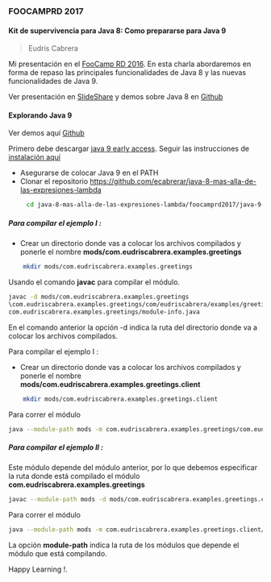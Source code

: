 ### FOOCAMPRD 2017 

#### Kit de supervivencia para Java 8: Como prepararse para Java 9
> Eudris Cabrera


Mi presentación en el [FooCamp RD 2016](http://foocamp.org.do/). 
En esta charla abordaremos en forma de repaso las principales funcionalidades de Java 8 y las nuevas funcionalidades de Java 9.

Ver presentación en [SlideShare](https://www.slideshare.net/eudris/kit-de-supervivencia-para-java-8-como-prepararse-para-java-9) y demos sobre Java 8 en [Github](https://github.com/ecabrerar/java-8-mas-alla-de-las-expresiones-lambda/tree/master/barcamprd2015/ejemplos)

#### Explorando Java 9
Ver demos aquí [Github](https://github.com/ecabrerar/java-8-mas-alla-de-las-expresiones-lambda/tree/master/foocamprd2017/java-9-Jigsaw-ejemplos)

Primero debe descargar [java 9 early access](http://jdk.java.net/9/). Seguir las instrucciones de [instalación aquí ](https://docs.oracle.com/javase/9/install/overview-jdk-9-and-jre-9-installation.htm#JSJIG-GUID-8677A77F-231A-40F7-98B9-1FD0B48C346A)

* Asegurarse de colocar Java 9 en el PATH
* Clonar el repositorio https://github.com/ecabrerar/java-8-mas-alla-de-las-expresiones-lambda
 ```bash 
      cd java-8-mas-alla-de-las-expresiones-lambda/foocamprd2017/java-9-Jigsaw-ejemplos
   ```

##### Para compilar el ejemplo I : 
* Crear un directorio donde vas a colocar los archivos compilados y ponerle el nombre **mods/com.eudriscabrera.examples.greetings** 
```bash 
    mkdir mods/com.eudriscabrera.examples.greetings
```
 
Usando el comando **javac** para compilar el módulo.
```bash
javac -d mods/com.eudriscabrera.examples.greetings
\com.eudriscabrera.examples.greetings/com/eudriscabrera/examples/greetings/Main.java
com.eudriscabrera.examples.greetings/module-info.java

```

En el comando anterior la opción -d indica la ruta del directorio donde va a colocar los archivos compilados.

Para compilar el ejemplo I : 
* Crear un directorio donde vas a colocar los archivos compilados y ponerle el nombre **mods/com.eudriscabrera.examples.greetings.client**
```bash 
    mkdir mods/com.eudriscabrera.examples.greetings.client
```

Para correr el módulo
```bash
java --module-path mods -m com.eudriscabrera.examples.greetings/com.eudriscabrera.examples.greetings.Main
```

##### Para compilar el ejemplo II : 
Este módulo depende del módulo anterior, por lo que debemos especificar la ruta donde está compilado el módulo **com.eudriscabrera.examples.greetings**

```bash
javac --module-path mods -d mods/com.eudriscabrera.examples.greetings.client com.eudriscabrera.examples.greetings.client/module-info.java com.eudriscabrera.examples.greetings.client/com/eudriscabrera/examples/greetings/client/GreetingsClient.java

```

Para correr el módulo
```bash
java --module-path mods -m com.eudriscabrera.examples.greetings.client/com.eudriscabrera.examples.greetings.client.GreetingsClient
```

La opción **module-path** indica la ruta de los módulos que depende el módulo que está compilando.

Happy Learning !.
